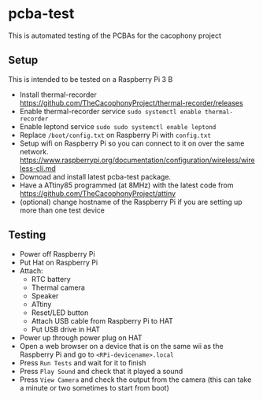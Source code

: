 # pcba-test
This is automated testing of the PCBAs for the cacophony project

## Setup
This is intended to be tested on a Raspberry Pi 3 B
- Install thermal-recorder https://github.com/TheCacophonyProject/thermal-recorder/releases
- Enable thermal-recorder service `sudo systemctl enable thermal-recorder`
- Enable leptond service `sudo sudo systemctl enable leptond`
- Replace `/boot/config.txt` on Raspberry Pi with `config.txt`
- Setup wifi on Raspberry Pi so you can connect to it on over the same network. https://www.raspberrypi.org/documentation/configuration/wireless/wireless-cli.md
- Downoad and install latest pcba-test package.
- Have a ATtiny85 programmed (at 8MHz) with the latest code from https://github.com/TheCacophonyProject/attiny
- (optional) change hostname of the Raspberry Pi if you are setting up more than one test device

## Testing
- Power off Raspberry Pi
- Put Hat on Raspberry Pi
- Attach:
  - RTC battery
  - Thermal camera
  - Speaker
  - ATtiny
  - Reset/LED button
  - Attach USB cable from Raspberry Pi to HAT
  - Put USB drive in HAT
- Power up through power plug on HAT
- Open a web browser on a device that is on the same wii as the Raspberry Pi and go to `<RPi-devicename>.local`
- Press `Run Tests` and wait for it to finish
- Press `Play Sound` and check that it played a sound
- Press `View Camera` and check the output from the camera (this can take a minute or two sometimes to start from boot)

